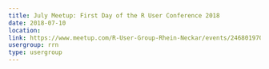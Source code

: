 ```yaml
---
title: July Meetup: First Day of the R User Conference 2018
date: 2018-07-10
location: 
link: https://www.meetup.com/R-User-Group-Rhein-Neckar/events/246801970/
usergroup: rrn
type: usergroup
---
```

